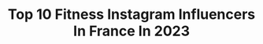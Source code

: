 ---
title: Top 10 Fitness Instagram Influencers In France In 2023
description: >-
  Find top fitness Instagram influencers in France in 2023. Most popular hashtags: #love #style #fashion #outfit.
platform: Instagram
hits: 1358
text_top: Analyze the top-rated Instagram influencers on inBeat.
text_bottom: Our platform aggregates 1358 Instagram influencers like this in France for you to work with.
profiles:
  - username: "lisadelpiero"
    fullname: >-
      Lisa Del Piero
    bio: >-
      Fitness is my Passion 🖤 lisadelpiero@getitdone.de @check_my_imprint
    location: "France"
    followers: 993361
    engagement: 550
    commentsToLikes: 0.010625
    id: ck6toa8k7cywk0j71u2lvb7gw
    verified: true
    hashtags: "#beach, #summer, #bikini, #sand"
  - username: "mitenkakaiya"
    fullname: >-
      Miten Says Fitness (MSF)
    bio: >-
      Come learn Everyday Nutrition and Fitness with me.✨ Coached 8000+ Clients ❌Boring Diets! ❌Burnouts! #MSF #MitenSays Early Bird Offer ⬇️
    location: "France"
    followers: 60354
    engagement: 64
    commentsToLikes: 0.016652
    id: ck602nw17i7el0i14hh6g6euy
    verified: false
    hashtags: "#msf, #mitensays, #mitensaysfitness, #miten"
  - username: "myri_fit"
    fullname: >-
      Myri | 29
    bio: >-
      Let me inspire you ✨ Mom of ✌🏼 Fitness & Food 💪🏼🥦 💌:Myriam@wantmoreagency.de
    location: "France"
    followers: 91593
    engagement: 22
    commentsToLikes: 0.004373
    id: ckaoxo5fbe2zo0i78k2bbhp7g
    verified: false
    hashtags: "#instafashion, #styleinspo, #photography, #instagood"
  - username: "mmjhottie"
    fullname: >-
      • 𝐌𝐌𝐉
    bio: >-
      Paris ♡ mode, fitness, beauty 💌 : mmjhottie@gmail.com
    location: "France"
    followers: 300793
    engagement: 2
    commentsToLikes: 0.855556
    id: ck6tsogr05x3d0j71z20w0bbj
    verified: false
    hashtags: "#concours, #giveaway"
  - username: "claire.frnz"
    fullname: >-
      𝐂𝐥𝐚𝐢𝐫𝐞 Positive
    bio: >-
      ♡ fashion ♡ fitness ♡ frenchie ♡ Déco ♡ Cat: Yumi & Luna ♡ Love: R 〰️ Collaboration Contact Email 📧 Lille 🕊
    location: "France"
    followers: 23004
    engagement: 1305
    commentsToLikes: 0.110613
    id: ckap7dqgkjmk70i786v5wa5vv
    verified: false
    hashtags: "#summer, #longhair, #hair, #fashion"
  - username: "alexandra_maia19"
    fullname: >-
      Alexandra Maia 🇫🇷
    bio: >-
      ❤Boxing 🥊Boxe Anglaise🐝 💘Savate Boxe française👊 🧚‍♀️💃 Pôle dance 💪Fitness🏋️‍♀️ Educateur sportif SBF🥊 Prépa éducateur SF🌞 💑
    location: "France"
    followers: 10017
    engagement: 1617
    commentsToLikes: 0.072691
    id: ck8t3yj7z4yew0j78vxrsns3q
    verified: false
    hashtags: "#boxe, #smiles, #motivation, #fitfrenchies"
  - username: "laara_o"
    fullname: >-
      L A R A
    bio: >-
      Fashion, Fitness & Authenticity IDE⚕️ 🐚 Biarritz Collab: lara@agencejb.fr
    location: "France"
    followers: 103459
    engagement: 411
    commentsToLikes: 0.091903
    id: ck14lbycwtw3l0i190f6uxxag
    verified: false
    hashtags: "#lookoftheday, #insta, #beauty, #style"
  - username: "tattooedgingerlad"
    fullname: >-
      james hinchliffe
    bio: >-
      East Mids lad, #bisexual, Travel, fitness & whole lot of ginger 🦊 Run my own business,model sometimes Website below 😉😋🦊
    location: "France"
    followers: 63505
    engagement: 657
    commentsToLikes: 0.039975
    id: ck5bzk4sqrb1f0i11xbk3j6lt
    verified: false
    hashtags: ""
  - username: "sandra.beeston"
    fullname: >-
      Sandra Beeston 🖤
    bio: >-
      🎖 Certified Pole Fitness Instructor from 🇩🇪 📍 Gold Coast, Australia 📩 Dm for Private Pole Lessons 🎥 YouTube: Sandra Beeston
    location: "France"
    followers: 13770
    engagement: 821
    commentsToLikes: 0.083131
    id: ck0w3qdvyuqev0i19nlryj2sw
    verified: false
    hashtags: "#poleart, #polelove, #stickyleggings, #poledance"
  - username: "odrey_brook"
    fullname: >-
      🌸👑 Odrey Brook® ⚜🌸
    bio: >-
      🎤 Host TV - Model 👑 ℳiSs Paris 2017 🏆Casting Director TOP MODEL EUROPE 💫 Inℱluenceuse ⌛ Projet 👉🏼 ℳp #immo #Fitness #Miss #Travel #influencer #model
    location: "France"
    followers: 34983
    engagement: 490
    commentsToLikes: 0.150821
    id: ck6tvaefxl39t0j71x5c009wf
    verified: false
    hashtags: "#soleil, #longhair, #odreybrook, #style"
---